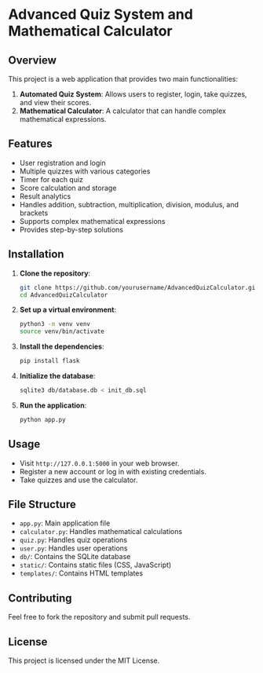 # Advanced Quiz System and Mathematical Calculator

## Overview
This project is a web application that provides two main functionalities:
1. **Automated Quiz System**: Allows users to register, login, take quizzes, and view their scores.
2. **Mathematical Calculator**: A calculator that can handle complex mathematical expressions.

## Features
- User registration and login
- Multiple quizzes with various categories
- Timer for each quiz
- Score calculation and storage
- Result analytics
- Handles addition, subtraction, multiplication, division, modulus, and brackets
- Supports complex mathematical expressions
- Provides step-by-step solutions

## Installation

1. **Clone the repository**:
    ```bash
    git clone https://github.com/yourusername/AdvancedQuizCalculator.git
    cd AdvancedQuizCalculator
    ```

2. **Set up a virtual environment**:
    ```bash
    python3 -m venv venv
    source venv/bin/activate
    ```

3. **Install the dependencies**:
    ```bash
    pip install flask
    ```

4. **Initialize the database**:
    ```bash
    sqlite3 db/database.db < init_db.sql
    ```

5. **Run the application**:
    ```bash
    python app.py
    ```

## Usage
- Visit `http://127.0.0.1:5000` in your web browser.
- Register a new account or log in with existing credentials.
- Take quizzes and use the calculator.

## File Structure
- `app.py`: Main application file
- `calculator.py`: Handles mathematical calculations
- `quiz.py`: Handles quiz operations
- `user.py`: Handles user operations
- `db/`: Contains the SQLite database
- `static/`: Contains static files (CSS, JavaScript)
- `templates/`: Contains HTML templates

## Contributing
Feel free to fork the repository and submit pull requests.

## License
This project is licensed under the MIT License.
